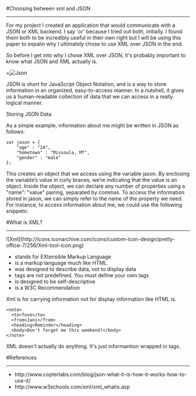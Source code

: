#Choosing between xml and JSON
<hr/>

For my project I created an application that would communicate with a JSON or XML backend. I say 'or' because I tried out both, initially. I found them both to be incredibly useful in their own right but I will be using this paper to expalin why I ultimately chose to use XML over JSON in the end.

So before I get into why I chose XML over JSON, it's probably important to know what JSON and XML actually is.


+![Json](http://www.tridiondeveloper.com/wp-content/uploads/2013/09/logo-json.png)


JSON is short for JavaScript Object Notation, and is a way to store information in an organized, easy-to-access manner. In a nutshell, it gives us a human-readable collection of data that we can access in a really logical manner.

Storing JSON Data

As a simple example, information about me might be written in JSON as follows:
```
var jason = {
	"age" : "24",
	"hometown" : "Missoula, MT",
	"gender" : "male"
};
```

This creates an object that we access using the variable jason. By enclosing the variable’s value in curly braces, we’re indicating that the value is an object. Inside the object, we can declare any number of properties using a "name": "value" pairing, separated by commas. To access the information stored in jason, we can simply refer to the name of the property we need. For instance, to access information about me, we could use the following snippets:

#What is XML?
<hr/>
![Xml](http://icons.iconarchive.com/icons/custom-icon-design/pretty-office-7/256/Xml-tool-icon.png)

<ul>
<li> stands for EXtensible Markup Language</li>
<li> is a markup language much like HTML</li>
<li> was designed to describe data, not to display data</li>
<li> tags are not predefined. You must define your own tags</li>
<li> is designed to be self-descriptive</li>
<li> is a W3C Recommendation</li>
</ul>

Xml is for carrying information not for display information like HTML is.

````
<note>
  <to>Tove</to>
  <from>Jani</from>
  <heading>Reminder</heading>
  <body>Don't forget me this weekend!</body>
</note>
````
XML doesn't actually do anything. It's just informantion wrapped in tags.

#References
<hr/>
<ul>
<li>http://www.copterlabs.com/blog/json-what-it-is-how-it-works-how-to-use-it/</li>
<li>http://www.w3schools.com/xml/xml_whatis.asp</li>
</ul>
